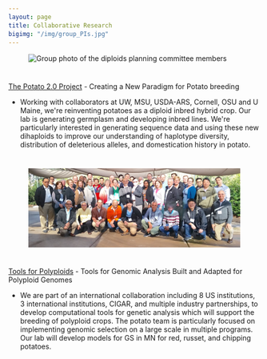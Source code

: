 ```yaml
---
layout: page
title: Collaborative Research
bigimg: "/img/group_PIs.jpg"
---
```


<figure>
<div style="float: center; padding-bottom: 25px">
	<img src="/img/diploid_planning_photo.jpg" width="600" alt="Group photo of the diploids planning committee members" align="center">
</div>
</figure>

[The Potato 2.0 Project](https://potatov2.github.io/) - Creating a New Paradigm for Potato breeding
* Working with collaborators at UW, MSU, USDA-ARS, Cornell, OSU and U Maine, we're reinventing potatoes as a diploid inbred hybrid crop. Our lab is generating germplasm and developing inbred lines.  We're particularly interested in generating sequence data and using these new dihaploids to improve our understanding of haplotype diversity, distribution of deleterious alleles, and domestication history in potato.

<figure>
<div style="float: center; padding-top: 25px; padding-bottom: 25px">
	<img src="/img/polyploid_tools_meeting.png" width="600" alt="Photos of the members of the polyploid tools group" align="center">
</div>
</figure>

[Tools for Polyploids](https://www.polyploids.org/) - Tools for Genomic Analysis Built and Adapted for Polyploid Genomes
* We are part of an international collaboration including 8 US institutions, 3 international institutions, CIGAR, and multiple industry partnerships, to develop computational tools for genetic analysis which will support the breeding of polyploid crops.  The potato team is particularly focused on implementing genomic selection on a large scale in multiple programs. Our lab will develop models for GS in MN for red, russet, and chipping potatoes.